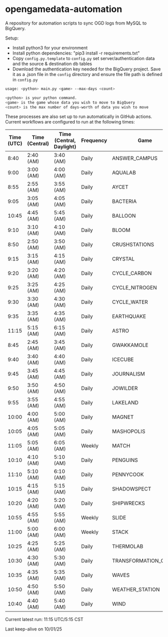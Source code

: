 # opengamedata-automation

A repository for automation scripts to sync OGD logs from MySQL to BigQuery.

Setup:

* Install python3 for your environment
* Install python dependencies: "pip3 install -r requirements.txt"
* Copy `config.py.template` to `config.py` set server/authentication data and the source & destination db tables
* Download the authentication key needed for the BigQuery project. Save it as a .json file in the `config` directory and ensure the file path is defined in `config.py`

```bash
usage: <python> main.py <game> --max-days <count>

<python> is your python command.
<game> is the game whose data you wish to move to BigQuery
<count> is the max number of days-worth of data you wish to move
```

These processes are also set up to run automatically in GitHub actions.
Current workflows are configured to run at the following times:

| Time (UTC) | Time (Central) | Time (Central, Daylight) | Frequency | Game                 | Status  |
| ---        | ---            | ---                      | ---       | ---                  | ---     |
|  8:40      | 2:40 (AM)      | 3:40 (AM)                | Daily     | ANSWER_CAMPUS        | ![Answer Campus](https://github.com/opengamedata/opengamedata-automation/actions/workflows/answer_campus.yml/badge.svg) |
|  9:00      | 3:00 (AM)      | 4:00 (AM)                | Daily     | AQUALAB              | ![Aqualab](https://github.com/opengamedata/opengamedata-automation/actions/workflows/aqualab.yml/badge.svg) |
|  8:55      | 2:55 (AM)      | 3:55 (AM)                | Daily     | AYCET                | ![All You Can ET](https://github.com/opengamedata/opengamedata-automation/actions/workflows/aycet.yml/badge.svg) |
|  9:05      | 3:05 (AM)      | 4:05 (AM)                | Daily     | BACTERIA             | ![Bacteria](https://github.com/opengamedata/opengamedata-automation/actions/workflows/bacteria.yml/badge.svg) |
| 10:45      | 4:45 (AM)      | 5:45 (AM)                | Daily     | BALLOON              | ![Balloon](https://github.com/opengamedata/opengamedata-automation/actions/workflows/balloon.yml/badge.svg) |
|  9:10      | 3:10 (AM)      | 4:10 (AM)                | Daily     | BLOOM                | ![Bloom](https://github.com/opengamedata/opengamedata-automation/actions/workflows/bloom.yml/badge.svg) |
|  8:50      | 2:50 (AM)      | 3:50 (AM)                | Daily     | CRUSHSTATIONS        | ![CrushStations](https://github.com/opengamedata/opengamedata-automation/actions/workflows/crushstations.yml/badge.svg) |
|  9:15      | 3:15 (AM)      | 4:15 (AM)                | Daily     | CRYSTAL              | ![Crystal](https://github.com/opengamedata/opengamedata-automation/actions/workflows/crystal.yml/badge.svg) |
|  9:20      | 3:20 (AM)      | 4:20 (AM)                | Daily     | CYCLE_CARBON         | ![Carbon Cycle](https://github.com/opengamedata/opengamedata-automation/actions/workflows/cycle_carbon.yml/badge.svg) |
|  9:25      | 3:25 (AM)      | 4:25 (AM)                | Daily     | CYCLE_NITROGEN       | ![Nitrogen Cycle](https://github.com/opengamedata/opengamedata-automation/actions/workflows/cycle_nitrogen.yml/badge.svg) |
|  9:30      | 3:30 (AM)      | 4:30 (AM)                | Daily     | CYCLE_WATER          | ![Water Cycle](https://github.com/opengamedata/opengamedata-automation/actions/workflows/cycle_water.yml/badge.svg) |
|  9:35      | 3:35 (AM)      | 4:35 (AM)                | Daily     | EARTHQUAKE           | ![Earthquake](https://github.com/opengamedata/opengamedata-automation/actions/workflows/earthquake.yml/badge.svg) |
|  11:15     | 5:15 (AM)      | 6:15 (AM)                | Daily     | ASTRO                | ![Ex Sidera](https://github.com/opengamedata/opengamedata-automation/actions/workflows/astro.yml/badge.svg) |
|  8:45      | 2:45 (AM)      | 3:45 (AM)                | Daily     | GWAKKAMOLE           | ![Gwakkamole](https://github.com/opengamedata/opengamedata-automation/actions/workflows/gwakkamole.yml/badge.svg) |
|  9:40      | 3:40 (AM)      | 4:40 (AM)                | Daily     | ICECUBE              | ![Icecube](https://github.com/opengamedata/opengamedata-automation/actions/workflows/icecube.yml/badge.svg) |
|  9:45      | 3:45 (AM)      | 4:45 (AM)                | Daily     | JOURNALISM           | ![Journalism](https://github.com/opengamedata/opengamedata-automation/actions/workflows/journalism.yml/badge.svg) |
|  9:50      | 3:50 (AM)      | 4:50 (AM)                | Daily     | JOWILDER             | ![Jo Wilder](https://github.com/opengamedata/opengamedata-automation/actions/workflows/jowilder.yml/badge.svg) |
|  9:55      | 3:55 (AM)      | 4:55 (AM)                | Daily     | LAKELAND             | ![Lakeland](https://github.com/opengamedata/opengamedata-automation/actions/workflows/lakeland.yml/badge.svg) |
| 10:00      | 4:00 (AM)      | 5:00 (AM)                | Daily     | MAGNET               | ![Magnet](https://github.com/opengamedata/opengamedata-automation/actions/workflows/magnet.yml/badge.svg) |
| 10:05      | 4:05 (AM)      | 5:05 (AM)                | Daily     | MASHOPOLIS           | ![Mashopolis](https://github.com/opengamedata/opengamedata-automation/actions/workflows/mashopolis.yml/badge.svg) |
| 11:05      | 5:05 (AM)      | 6:05 (AM)                | Weekly    | MATCH                | ![Match](https://github.com/opengamedata/opengamedata-automation/actions/workflows/match.yml/badge.svg) |
| 10:10      | 4:10 (AM)      | 5:10 (AM)                | Daily     | PENGUINS             | ![Penguins](https://github.com/opengamedata/opengamedata-automation/actions/workflows/penguins.yml/badge.svg) |
| 11:10      | 5:10 (AM)      | 6:10 (AM)                | Daily     | PENNYCOOK            | ![Pennycook](https://github.com/opengamedata/opengamedata-automation/actions/workflows/pennycook.yml/badge.svg) |
| 10:15      | 4:15 (AM)      | 5:15 (AM)                | Daily     | SHADOWSPECT          | ![Shadowspect](https://github.com/opengamedata/opengamedata-automation/actions/workflows/shadowspect.yml/badge.svg) |
| 10:20      | 4:20 (AM)      | 5:20 (AM)                | Daily     | SHIPWRECKS           | ![Shipwrecks](https://github.com/opengamedata/opengamedata-automation/actions/workflows/shipwrecks.yml/badge.svg) |
| 10:55      | 4:55 (AM)      | 5:55 (AM)                | Weekly    | SLIDE                | ![Slide](https://github.com/opengamedata/opengamedata-automation/actions/workflows/slide.yml/badge.svg) |
| 11:00      | 5:00 (AM)      | 6:00 (AM)                | Weekly    | STACK                | ![Stack](https://github.com/opengamedata/opengamedata-automation/actions/workflows/stack.yml/badge.svg) |
| 10:25      | 4:25 (AM)      | 5:25 (AM)                | Daily     | THERMOLAB            | ![Thermo Lab](https://github.com/opengamedata/opengamedata-automation/actions/workflows/thermolab.yml/badge.svg) |
| 10:30      | 4:30 (AM)      | 5:30 (AM)                | Daily     | TRANSFORMATION_QUEST | ![Transformations Quest](https://github.com/opengamedata/opengamedata-automation/actions/workflows/transformation_quest.yml/badge.svg) |
| 10:35      | 4:35 (AM)      | 5:35 (AM)                | Daily     | WAVES                | ![Waves](https://github.com/opengamedata/opengamedata-automation/actions/workflows/waves.yml/badge.svg) |
| 10:50      | 4:50 (AM)      | 5:50 (AM)                | Daily     | WEATHER_STATION      | ![Weather Station](https://github.com/opengamedata/opengamedata-automation/actions/workflows/weather_station.yml/badge.svg) |
| 10:40      | 4:40 (AM)      | 5:40 (AM)                | Daily     | WIND                 | ![Wind](https://github.com/opengamedata/opengamedata-automation/actions/workflows/wind.yml/badge.svg) |

Current latest run: 11:15 UTC/5:15 CST

Last keep-alive on 10/01/25
